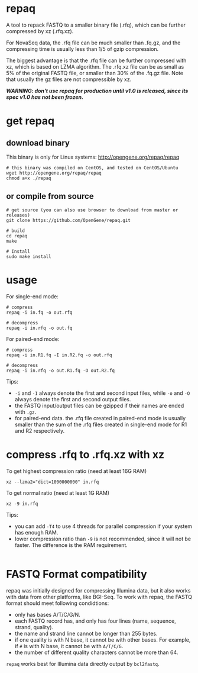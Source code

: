 # repaq
A tool to repack FASTQ to a smaller binary file (.rfq), which can be further compressed by xz  (.rfq.xz).   

For NovaSeq data, the .rfq file can be much smaller than .fq.gz, and the compressing time is usually less than 1/5 of gzip compression. 

The biggest advantage is that the .rfq file can be further compressed with xz, which is based on LZMA algorithm. The .rfq.xz file can be as small as 5% of the original FASTQ file, or smaller than 30% of the .fq.gz file. Note that usually the gz files are not compressible by xz.

***WARNING: don't use repaq for production until v1.0 is released, since its spec v1.0 has not been frozen.***

# get repaq
## download binary 
This binary is only for Linux systems: http://opengene.org/repaq/repaq
```shell
# this binary was compiled on CentOS, and tested on CentOS/Ubuntu
wget http://opengene.org/repaq/repaq
chmod a+x ./repaq
```
## or compile from source
```shell
# get source (you can also use browser to download from master or releases)
git clone https://github.com/OpenGene/repaq.git

# build
cd repaq
make

# Install
sudo make install
```

# usage
For single-end mode:
```shell
# compress
repaq -i in.fq -o out.rfq

# decompress
repaq -i in.rfq -o out.fq
```

For paired-end mode:
```shell
# compress
repaq -i in.R1.fq -I in.R2.fq -o out.rfq

# decompress
repaq -i in.rfq -o out.R1.fq -O out.R2.fq
```

Tips:
* `-i` and `-I` always denote the first and second input files, while `-o` and `-O` always denote the first and second output files.
* the FASTQ input/output files can be gzipped if their names are ended with `.gz`.
* for paired-end data. the .rfq file created in paired-end mode is usually smaller than the sum of the .rfq files created in single-end mode for R1 and R2 respectively.

# compress .rfq to .rfq.xz with xz
To get highest compression ratio (need at least 16G RAM)
```
xz --lzma2="dict=1000000000" in.rfq
```

To get normal ratio (need at least 1G RAM)
```
xz -9 in.rfq
```
Tips:
* you can add `-T4` to use 4 threads for parallel compression if your system has enough RAM.
* lower compression ratio than `-9` is not recommended, since it will not be faster. The difference is the RAM requirement.
```
```

# FASTQ Format compatibility  
repaq was initially designed for compressing Illumina data, but it also works with data from other platforms, like BGI-Seq. To work with repaq, the FASTQ format should meet following condidtions:
* only has bases A/T/C/G/N.
* each FASTQ record has, and only has four lines (name, sequence, strand, quality).
* the name and strand line cannot be longer than 255 bytes.
* if one quality is with N base, it cannot be with other bases. For example, if `#` is with N base, it cannot be with `A/T/C/G`.
* the number of different quality characters cannot be more than 64.

`repaq` works best for Illumina data directly output by `bcl2fastq`.
